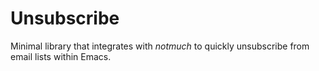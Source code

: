 # Unsubscribe
Minimal library that integrates with *notmuch* to quickly unsubscribe from email
lists within Emacs.
